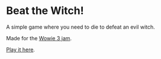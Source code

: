 # Beat the Witch!

A simple game where you need to die to defeat an evil witch.

Made for the [Wowie 3 jam][wowie].

[Play it here][play].


[wowie]: https://itch.io/jam/wowie-jam-3
[play]: https://demindiro.itch.io/beat-the-witch
